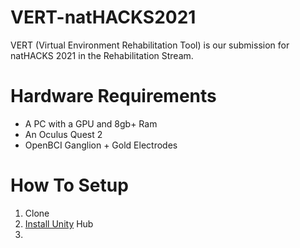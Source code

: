 # VERT-natHACKS2021
 VERT (Virtual Environment Rehabilitation Tool) is our submission for natHACKS 2021 in the Rehabilitation Stream.

# Hardware Requirements
<ul>
 <li>A PC with a GPU and 8gb+ Ram</li>
 <li>An Oculus Quest 2</li>
 <li>OpenBCI Ganglion + Gold Electrodes</li>
</ul>

# How To Setup
<ol>
 <li>Clone</li>
 <li><a href="https://unity3d.com/get-unity/download">Install Unity</a> Hub</li>
 <li></li>
</ol>
